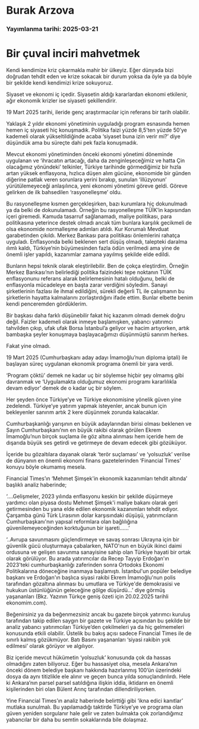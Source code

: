 # Burak Arzova

### Yayımlanma tarihi: 2025-03-21

# Bir çuval inciri mahvetmek

Kendi kendimize kriz çıkarmakla mahir bir ülkeyiz. Eğer dünyada bizi doğrudan tehdit eden ve krize sokacak bir durum yoksa da öyle ya da böyle bir şekilde kendi kendimizi krize sokuyoruz.

Siyaset ve ekonomi iç içedir. Siyasetin aldığı kararlardan ekonomi etkilenir, ağır ekonomik krizler ise siyaseti şekillendirir.

19 Mart 2025 tarihi, ileride genç araştırmacılar için referans bir tarih olabilir.

Yaklaşık 2 yıldır ekonomi yönetiminin uyguladığı program esnasında hemen hemen iç siyaseti hiç konuşmadık. Politika faizi yüzde 8,5’ten yüzde 50’ye kademeli olarak yükseltildiğinde acaba ‘siyaset buna izin verir mi?’ diye düşündük ama bu süreçte dahi pek fazla konuşmadık.

Mevcut ekonomi yönetiminden önceki ekonomi yönetimi döneminde uygulanan ve ‘ihracatın artacağı, daha da zenginleşeceğimiz ve hatta Çin olacağımız yönündeki’ telkinler, Türkiye tarihinde görmediğimiz bir hızla artan yüksek enflasyona, hızlıca düşen alım gücüne, ekonomide bir günden diğerine patlak veren sorunlara yerini bırakıp, sunulan ‘illüzyonun’ yürütülemeyeceği anlaşılınca, yeni ekonomi yönetimi göreve geldi. Göreve gelirken de ilk bahsedilen ‘rasyonelleşme’ oldu.

Bu rasyonelleşme kısmen gerçekleşirken, bazı kurumlara hiç dokunulmadı ya da belki de dokunulamadı. Örneğin bu rasyonelleşme TÜİK’in kapısından içeri giremedi. Kamuda tasarruf sağlanamadı, maliye politikası, para politikasına yeterince destek olmadı ancak tüm bunlara karşılık gecikmeli de olsa ekonomide normalleşme adımları atıldı. Kur Korumalı Mevduat garabetinden çıkıldı. Merkez Bankası para politikası önlemlerini rahatça uyguladı. Enflasyonda belki beklenen sert düşüş olmadı, talepteki daralma ılımlı kaldı, Türkiye’nin büyümesinden fazla ödün verilmedi ama yine de önemli işler yapıldı, kazanımlar zamana yayılmış şekilde elde edildi.

Bunların hepsi teknik olarak eleştirilebilir. Ben de çokça eleştirdim. Örneğin Merkez Bankası’nın belirlediği politika faizindeki tepe noktanın TÜİK enflasyonunu referans alarak belirlemesinin hatalı olduğunu, belki de enflasyonla mücadeleye en başta zarar verdiğini söyledim. Sanayi şirketlerinin fazlası ile ihmal edildiğini, sürekli değerli TL ile çalışmanın bu şirketlerin hayatta kalmalarını zorlaştırdığını ifade ettim. Bunlar elbette benim kendi penceremden gördüklerim.

Bir başkası daha farklı düşünebilir fakat hiç kazanım olmadı demek doğru değil. Faizler kademeli olarak inmeye başlamışken, yabancı yatırımcı tahvilden çıkıp, ufak ufak Borsa İstanbul’a geliyor ve hacim artıyorken, artık bambaşka şeyler konuşmaya başlayacağımızı düşünmüştü sanırım herkes.

Fakat yine olmadı.

19 Mart 2025 (Cumhurbaşkanı aday adayı İmamoğlu’nun diploma iptali) ile başlayan süreç uygulanan ekonomik programa önemli bir yara verdi.

‘Program çöktü’ demek ne kadar uç bir söylemse hiçbir şey olmamış gibi davranmak ve ‘Uygulamakta olduğumuz ekonomi programı kararlılıkla devam ediyor’ demek de o kadar uç bir söylem.

Her şeyden önce Türkiye’ye ve Türkiye ekonomisine yönelik güven yine zedelendi. Türkiye’ye yatırım yapmak isteyenler, ancak bunun için bekleyenler sanırım artık 2 kere düşünmek zorunda kalacaklar.

Cumhurbaşkanlığı yarışının en büyük adaylarından birisi olması beklenen ve Sayın Cumhurbaşkanı’nın en büyük rakibi olarak görülen Ekrem İmamoğlu’nun birçok suçlama ile göz altına alınması hem içeride hem de dışarıda büyük ses getirdi ve getirmeye de devam edecek gibi gözüküyor.

İçeride bu gözaltılara dayanak olarak ‘terör suçlaması’ ve ‘yolsuzluk’ verilse de dünyanın en önemli ekonomi finans gazetelerinden ‘Financial Times’ konuyu böyle okumamış mesela.

Financial Times’ın ‘Mehmet Şimşek'in ekonomik kazanımları tehdit altında’ başlıklı analiz haberinde;

‘….Gelişmeler, 2023 yılında enflasyonu keskin bir şekilde düşürmeye yardımcı olan piyasa dostu Mehmet Şimşek'i maliye bakanı olarak geri getirmesinden bu yana elde edilen ekonomik kazanımları tehdit ediyor. Çarşamba günü Türk Lirasının dolar karşısındaki düşüşü, yatırımcıların Cumhurbaşkanı'nın yapısal reformlara olan bağlılığına güvenilemeyeceğinden korktuğunun bir işareti.…..’

‘..Avrupa savunmasını güçlendirmeye ve savaş sonrası Ukrayna için bir güvenlik gücü oluşturmaya çabalarken, NATO'nun en büyük ikinci daimi ordusuna ve gelişen savunma sanayisine sahip olan Türkiye hayati bir ortak olarak görülüyor. Bu arada yatırımcılar da Recep Tayyip Erdoğan'ın 2023'teki cumhurbaşkanlığı zaferinden sonra Ortodoks Ekonomi Politikalarına döneceğine inanmaya başlamıştı. İstanbul'un popüler belediye başkanı ve Erdoğan'ın başlıca siyasi rakibi Ekrem İmamoğlu'nun polis tarafından gözaltına alınması bu umutlara ve Türkiye'de demokrasisi ve hukukun üstünlüğünün geleceğine gölge düşürdü…’ diye görmüş yaşananları (Bkz. Yazının Türkçe geniş özeti için 20.02.2025 tarihli ekonomim.com).

Beğenirsiniz ya da beğenmezsiniz ancak bu gazete birçok yatırımcı kuruluş tarafından takip edilen saygın bir gazete ve Türkiye açısından bu şekilde bir analiz yabancı yatırımcıları Türkiye’den çekilmeleri ya da hiç gelmemeleri konusunda etkili olabilir. Üstelik bu bakış açısı sadece Financial Times ile de sınırlı kalmış gözükmüyor. Batı Basını yaşananları ‘siyasi rakibin yok edilmesi’ olarak görüyor ve algılıyor.

Biz içeride mevcut hükümetin ‘yolsuzluk’ konusunda çok da hassas olmadığını zaten biliyoruz. Eğer bu hassasiyet olsa, mesela Ankara’nın önceki dönem belediye başkanı hakkında hazırlanmış 100’ün üzerindeki dosya da aynı titizlikle ele alınır ve geçen bunca yılda sonuçlandırılırdı. Hele ki Ankara’nın parsel parsel satıldığına ilişkin iddia, iktidarın en önemli kişilerinden biri olan Bülent Arınç tarafından dillendiriliyorken.

Yine Financial Times’ın analiz haberinde belirttiği gibi ‘ikna edici kanıtlar’ mutlaka sunulmalı. Bu yapılamadığı taktirde Türkiye’ye ve programa olan güven yeniden sorgulanır hale gelir ve zaten bulmakta çok zorlandığımız yabancılar bir daha bu semtin sokaklarında bile dolaşmaz.

